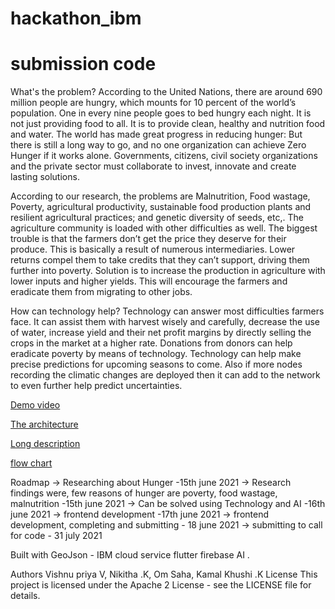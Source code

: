 # hackathon_ibm
# submission code 

What's the problem?
According to the United Nations, there are around 690 million people are hungry, which mounts for 10 percent of the world’s population. One in every nine people goes to bed hungry each night. It is not just providing food to all. It is to provide clean, healthy and nutrition food and water. The world has made great progress in reducing hunger: But there is still a long way to go, and no one organization can achieve Zero Hunger if it works alone. Governments, citizens, civil society organizations and the private sector must collaborate to invest, innovate and create lasting solutions.

According to our research, the problems are Malnutrition, Food wastage, Poverty, agricultural productivity, sustainable food production plants and resilient agricultural practices; and genetic diversity of seeds, etc,. The agriculture community is loaded with other difficulties as well. The biggest trouble is that the farmers don’t get the price they deserve for their produce. This is basically a result of numerous intermediaries. Lower returns compel them to take credits that they can’t support, driving them further into poverty. Solution is to increase the production in agriculture with lower inputs and higher yields. This will encourage the farmers and eradicate them from migrating to other jobs.

How can technology help?
Technology can answer most difficulties farmers face. It can assist them with harvest wisely and carefully, decrease the use of water, increase yield and their net profit margins by directly selling the crops in the market at a higher rate. Donations from donors can help eradicate poverty by means of technology. Technology can help make precise predictions for upcoming seasons to come. Also if more nodes recording the climatic changes are deployed then it can add to the network to even further help predict uncertainties.



[Demo video](https://youtu.be/yI9_klmRT2E)


[The architecture](https://github.com/priya1-0/hackathon_ibm/tree/main/help_harvest_frontend/Architecture)

[Long description](https://github.com/priya1-0/hackathon_ibm/blob/main/help_harvest_frontend/assets/Data/long%20description)

[flow chart](https://github.com/priya1-0/hackathon_ibm/blob/main/help_harvest_frontend/assets/Data/flowchart.png)



Roadmap
-> Researching about Hunger -15th june 2021
-> Research findings were, few reasons of hunger are poverty, food wastage, malnutrition -15th june 2021
-> Can be solved using Technology and AI -16th june 2021
-> frontend development -17th june 2021
-> frontend development, completing and submitting - 18 june 2021
-> submitting to call for code - 31 july 2021


Built with
GeoJson - IBM cloud service
flutter
firebase
AI
.

Authors
Vishnu priya V, Nikitha .K, Om Saha, Kamal Khushi .K
License
This project is licensed under the Apache 2 License - see the LICENSE file for details.
